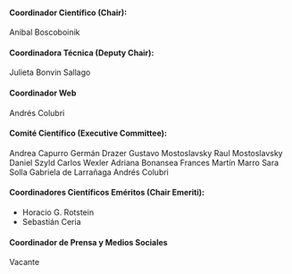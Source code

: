 #### Coordinador Científico (Chair):
Anibal Boscoboinik

#### Coordinadora Técnica (Deputy Chair):
Julieta Bonvin Sallago

#### Coordinador Web
Andrés Colubri

#### Comité Científico (Executive Committee):
Andrea Capurro
Germán Drazer
Gustavo Mostoslavsky
Raul Mostoslavsky
Daniel Szyld
Carlos Wexler
Adriana Bonansea Frances
Martín Marro
Sara Solla
Gabriela de Larrañaga
Andrés Colubri

#### Coordinadores Científicos Eméritos (Chair Emeriti):
- Horacio G. Rotstein
- Sebastián Ceria

#### Coordinador de Prensa y Medios Sociales
Vacante
